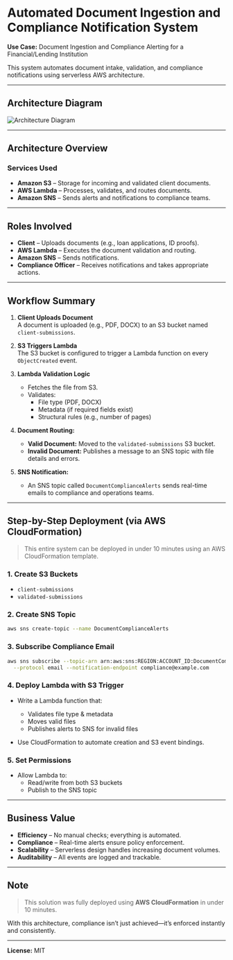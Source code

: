 #  Automated Document Ingestion and Compliance Notification System

**Use Case:** Document Ingestion and Compliance Alerting for a Financial/Lending Institution

This system automates document intake, validation, and compliance notifications using serverless AWS architecture.

---

## Architecture Diagram

![Architecture Diagram](blank1-diagram.jpeg)

---

##  Architecture Overview

### Services Used
- **Amazon S3** – Storage for incoming and validated client documents.
- **AWS Lambda** – Processes, validates, and routes documents.
- **Amazon SNS** – Sends alerts and notifications to compliance teams.

---

##  Roles Involved
- **Client** – Uploads documents (e.g., loan applications, ID proofs).
- **AWS Lambda** – Executes the document validation and routing.
- **Amazon SNS** – Sends notifications.
- **Compliance Officer** – Receives notifications and takes appropriate actions.

---

##  Workflow Summary

1. **Client Uploads Document**  
   A document is uploaded (e.g., PDF, DOCX) to an S3 bucket named `client-submissions`.

2. **S3 Triggers Lambda**  
   The S3 bucket is configured to trigger a Lambda function on every `ObjectCreated` event.

3. **Lambda Validation Logic**  
   - Fetches the file from S3.
   - Validates:
     - File type (PDF, DOCX)
     - Metadata (if required fields exist)
     - Structural rules (e.g., number of pages)

4. **Document Routing:**
   - **Valid Document:** Moved to the `validated-submissions` S3 bucket.
   - **Invalid Document:** Publishes a message to an SNS topic with file details and errors.

5. **SNS Notification:**
   - An SNS topic called `DocumentComplianceAlerts` sends real-time emails to compliance and operations teams.

---

##  Step-by-Step Deployment (via AWS CloudFormation)

> This entire system can be deployed in under 10 minutes using an AWS CloudFormation template.

### 1. **Create S3 Buckets**
- `client-submissions`
- `validated-submissions`

### 2. **Create SNS Topic**
```bash
aws sns create-topic --name DocumentComplianceAlerts
```

### 3. **Subscribe Compliance Email**
```bash
aws sns subscribe --topic-arn arn:aws:sns:REGION:ACCOUNT_ID:DocumentComplianceAlerts \
  --protocol email --notification-endpoint compliance@example.com
```

### 4. **Deploy Lambda with S3 Trigger**
- Write a Lambda function that:
  - Validates file type & metadata
  - Moves valid files
  - Publishes alerts to SNS for invalid files

- Use CloudFormation to automate creation and S3 event bindings.

### 5. **Set Permissions**
- Allow Lambda to:
  - Read/write from both S3 buckets
  - Publish to the SNS topic

---

##  Business Value

-  **Efficiency** – No manual checks; everything is automated.
-  **Compliance** – Real-time alerts ensure policy enforcement.
-  **Scalability** – Serverless design handles increasing document volumes.
-  **Auditability** – All events are logged and trackable.

---

## Note
> This solution was fully deployed using **AWS CloudFormation** in under 10 minutes.

With this architecture, compliance isn’t just achieved—it’s enforced instantly and consistently.

---

**License:** MIT
